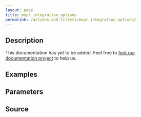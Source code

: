 ```yaml
---
layout: page
title: mepr_integration_options
permalink: /actions-and-filters/mepr_integration_options/
---
```


## Description

This documentation has yet to be added. Feel free to [fork our documentation project](https://github.com/caseproof/memberpress-docs) to help us.

## Examples


## Parameters


## Source

